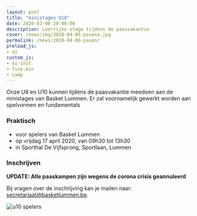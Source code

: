 ```yaml
---
layout: post
title: "ministages U10"
date: 2020-03-06 20:00:00
description: Leerrijke stage tijdens de paasvakantie
cover: /news/img/2020-04-06-pasena.jpg
permalink: /news/2020-04-06-pasen/
preload_js:
- ai
custom_js:
- ai-init
- fuse.min
- camp
---
```


Onze U8 en U10 kunnen tijdens de paasvakantie meedoen aan de ministages van Basket Lummen. Er zal voornamelijk gewerkt worden aan spelvormen en fundamentals

### Praktisch

- voor spelers van Basket Lummen
- op vrijdag 17 april 2020, van 09h30 tot 13h30
- in Sporthal De Vijfsprong, Sportlaan, Lummen

### Inschrijven

**UPDATE: Alle paaskampen zijn wegens de corona crisis geannuleerd**

<!-- Schrijf je in via het formulier hieronder, ten laatste op 1 april 2020. Je betaalt EUR 5,- ter plaatse.

<br/>

<div data-campid="ba596a5b-b695-49cb-8cc0-1867e48c47f6" data-title="Schrijf je in" data-buttontext="Inschrijven" data-nexttext="Nog een speler inschrijven" data-required="email" data-optional="telephone"></div> -->

Bij vragen over de inschrijving kan je mailen naar: [secretariaat@basketlummen.be](mailto:secretariaat@basketlummen.be).

![u10 spelers](/news/img/2020-04-06-pasena.jpg)
